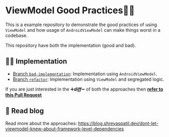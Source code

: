 # ViewModel Good Practices🦸‍♂️

This is a example repository to demonstrate the good practices of using `ViewModel` and how usage of `AndroidViewModel` can make things worst in a codebase.

This repository have both the implementation (good and bad).

## 👨‍💻 Implementation

- [Branch `bad-implementation`](https://github.com/PatilShreyas/ViewModelGoodPractice/tree/bad-implementation): Implementation using `AndroidViewModel`.
- [Branch `refactor`](https://github.com/PatilShreyas/ViewModelGoodPractice/tree/refactor): Implementation using `ViewModel` and segregated logic.

If you are just interested in the ➕***diff***➖ of both the approaches then [**refer to this Pull Request**](https://github.com/PatilShreyas/ViewModelGoodPractice/pull/1)

## 📄 Read blog

Read more about the approaches:
https://blog.shreyaspatil.dev/dont-let-viewmodel-knew-about-framework-level-dependencies
